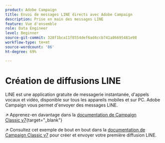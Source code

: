 ```yaml
---
product: Adobe Campaign
title: Envoi de messages LINE directs avec Adobe Campaign
description: Prise en main des messages LINE
feature: Vue d'ensemble
role: Data Engineer
level: Beginner
source-git-commit: 328f1bca11f8554def6ad4ccb741a86695481e98
workflow-type: tm+mt
source-wordcount: '86'
ht-degree: 69%

---
```


# Création de diffusions LINE

LINE est une application gratuite de messagerie instantanée, d&#39;appels vocaux et vidéo, disponible sur tous les appareils mobiles et sur PC. Adobe Campaign vous permet d&#39;envoyer des messages LINE.


↗️ Apprenez-en davantage dans la [documentation de Campaign Classic v7](https://experienceleague.adobe.com/docs/campaign-classic/using/sending-messages/line-channel.html?lang=fr){target=&quot;_blank&quot;}

↗️ Consultez cet exemple de bout en bout dans la [documentation de Campaign Classic v7](https://experienceleague.adobe.com/docs/campaign-classic/using/sending-messages/line-channel.html#example--create-and-send-a-personalized-line-message) pour créer et envoyer votre première diffusion LINE.
